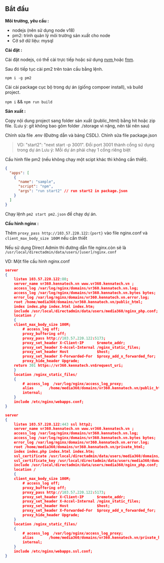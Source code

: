## Bắt đầu

**Môi trường, yêu cầu :**&#x20;

* nodejs (nên sử dụng node v18)
* pm2: trình quản lý môi trường sản xuất cho node
* Cở sở dữ liệu: mysql

**Cài đặt :**

Cài đặt nodejs, có thể cài trực tiếp hoặc sử dụng [nvm ](https://github.com/nvm-sh/nvm)hoặc [fnm](https://github.com/Schniz/fnm).&#x20;

Sau đó tiếp tục cài pm2 trên toàn cầu bằng lệnh.

`npm i -g pm2`

Cài cài package cục bộ trong dự án (giống compoer install), và build project.

`npm i` && `npm run build`

**Sản xuất :**&#x20;

Copy nội dung project sang folder sản xuất (public_html) bằng hit hoặc zip file. 
(Lưu ý: git không bao gôm folder ./storage vì nặng, nên tải nên sau)

Chỉnh sửa file .env (Đường dẫn và bảng CSDL). Chỉnh sửa file package.json

> VD:  "start2": "next start -p 3001". Đổi port 3001 thành cổng sử dụng trong dự án
> Lưu ý:   Mỗi dự án phải chạy 1 cổng riêng biệt

Cấu hình file pm2 (nếu không chạy một scipt khác thì không cần thiết).

```json
{
  "apps": [
    {
      "name": "sample",
      "script": "npm",
      "args": "run start2" // run start2 in package.json
    }
  ]
}
```

Chạy lệnh `pm2 start pm2.json` để chạy dự án.

**Cấu hình nginx :**

Thêm `proxy_pass http://103.57.220.122:{port}` vào file nginx.conf và `client_max_body_size 100M` nếu cần thiết

Nếu sử dụng Direct Admin thì đường dẫn file nginx.còn sẽ là `/usr/local/directadmin/data/users/[user]/nginx.conf`

VD: Một file cấu hình nginx.conf

```json
server
{
	listen 103.57.220.122:80;
	server_name vr360.kennatech.vn www.vr360.kennatech.vn ;
	access_log /var/log/nginx/domains/vr360.kennatech.vn.log;
	access_log /var/log/nginx/domains/vr360.kennatech.vn.bytes bytes;
	error_log /var/log/nginx/domains/vr360.kennatech.vn.error.log;
	root /home/media360/domains/vr360.kennatech.vn/public_html;
	index index.php index.html index.htm;
	include /usr/local/directadmin/data/users/media360/nginx_php.conf;
	location /
	{
    client_max_body_size 100M;
		# access_log off;
		proxy_buffering off;
		proxy_pass http://103.57.220.122:5173;
		proxy_set_header X-Client-IP      $remote_addr;
		proxy_set_header X-Accel-Internal /nginx_static_files;
		proxy_set_header Host             $host;
		proxy_set_header X-Forwarded-For  $proxy_add_x_forwarded_for;
		proxy_hide_header Upgrade;
    return 301 https://vr360.kennatech.vn$request_uri;
	}
	location /nginx_static_files/
	{
		# access_log  /var/log/nginx/access_log_proxy;
		alias       /home/media360/domains/vr360.kennatech.vn/public_html/;
		internal;
	}
	include /etc/nginx/webapps.conf;
}

server
{
	listen 103.57.220.122:443 ssl http2;
	server_name vr360.kennatech.vn www.vr360.kennatech.vn ;
	access_log /var/log/nginx/domains/vr360.kennatech.vn.log;
	access_log /var/log/nginx/domains/vr360.kennatech.vn.bytes bytes;
	error_log /var/log/nginx/domains/vr360.kennatech.vn.error.log;
	root /home/media360/domains/vr360.kennatech.vn/private_html;
	index index.php index.html index.htm;
	ssl_certificate /usr/local/directadmin/data/users/media360/domains/vr360.kennatech.vn.cert.combined;
	ssl_certificate_key /usr/local/directadmin/data/users/media360/domains/vr360.kennatech.vn.key;
	include /usr/local/directadmin/data/users/media360/nginx_php.conf;
	location /
	{
    client_max_body_size 100M;
		# access_log off;
		proxy_buffering off;
		proxy_pass http://103.57.220.122:5173;
		proxy_set_header X-Client-IP      $remote_addr;
		proxy_set_header X-Accel-Internal /nginx_static_files;
		proxy_set_header Host             $host;
		proxy_set_header X-Forwarded-For  $proxy_add_x_forwarded_for;
		proxy_hide_header Upgrade;
	}
	location /nginx_static_files/
	{
		# access_log  /var/log/nginx/access_log_proxy;
		alias       /home/media360/domains/vr360.kennatech.vn/private_html/;
		internal;
	}
	include /etc/nginx/webapps.ssl.conf;
}
```